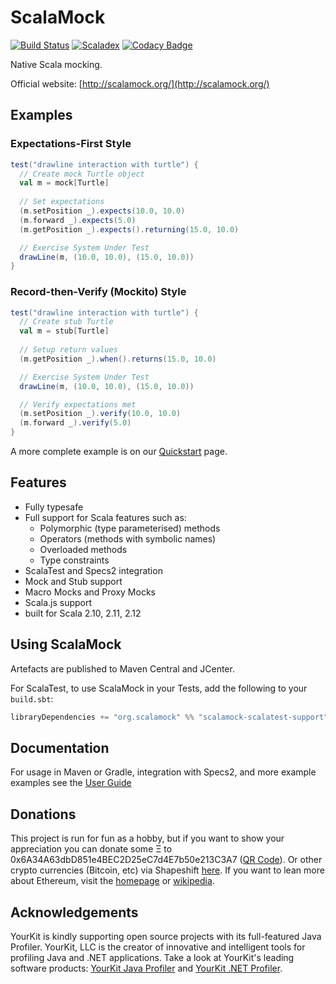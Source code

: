 # ScalaMock 
[![Build Status](https://travis-ci.org/paulbutcher/ScalaMock.svg?branch=master)](https://travis-ci.org/paulbutcher/ScalaMock) [![Scaladex](https://index.scala-lang.org/paulbutcher/scalamock/scalamock/latest.svg?color=orange)](https://index.scala-lang.org/paulbutcher/scalamock) [![Codacy Badge](https://api.codacy.com/project/badge/Grade/d7250cea177b468c94bb07eb8d3366a4)](https://www.codacy.com/app/barkhorn/ScalaMock?utm_source=github.com&amp;utm_medium=referral&amp;utm_content=paulbutcher/ScalaMock&amp;utm_campaign=Badge_Grade)

Native Scala mocking.

Official website: [http://scalamock.org/](http://scalamock.org/)

## Examples

### Expectations-First Style

```scala
test("drawline interaction with turtle") {
  // Create mock Turtle object
  val m = mock[Turtle]
  
  // Set expectations
  (m.setPosition _).expects(10.0, 10.0)
  (m.forward _).expects(5.0)
  (m.getPosition _).expects().returning(15.0, 10.0)

  // Exercise System Under Test
  drawLine(m, (10.0, 10.0), (15.0, 10.0))
}
```

### Record-then-Verify (Mockito) Style

```scala
test("drawline interaction with turtle") {
  // Create stub Turtle
  val m = stub[Turtle]
  
  // Setup return values
  (m.getPosition _).when().returns(15.0, 10.0)

  // Exercise System Under Test
  drawLine(m, (10.0, 10.0), (15.0, 10.0))

  // Verify expectations met
  (m.setPosition _).verify(10.0, 10.0)
  (m.forward _).verify(5.0)
}
```

A more complete example is on our [Quickstart](http://scalamock.org/quick-start/) page.

## Features

* Fully typesafe
* Full support for Scala features such as:
  * Polymorphic (type parameterised) methods
  * Operators (methods with symbolic names)
  * Overloaded methods
  * Type constraints
* ScalaTest and Specs2 integration
* Mock and Stub support
* Macro Mocks and Proxy Mocks
* Scala.js support
* built for Scala 2.10, 2.11, 2.12

## Using ScalaMock

Artefacts are published to Maven Central and JCenter.

For ScalaTest, to use ScalaMock in your Tests, add the following to your `build.sbt`:

```scala
libraryDependencies += "org.scalamock" %% "scalamock-scalatest-support" % "3.6.0" % Test
```

## Documentation

For usage in Maven or Gradle, integration with Specs2, and more example examples see the [User Guide](http://scalamock.org/user-guide/)

## Donations

This project is run for fun as a hobby, but if you want to show your appreciation you can donate some Ξ to 0x6A34A63dbD851e4BEC2D25eC7d4E7b50e213C3A7 ([QR Code](https://chart.googleapis.com/chart?chs=300x300&cht=qr&chl=0x6A34A63dbD851e4BEC2D25eC7d4E7b50e213C3A7&choe=UTF-8)). Or other crypto currencies (Bitcoin, etc) via Shapeshift [here](https://shapeshift.io/shifty.html?destination=0x6A34A63dbD851e4BEC2D25eC7d4E7b50e213C3A7&output=ETH). If you want to lean more about Ethereum, visit the [homepage](https://www.ethereum.org/) or [wikipedia](https://en.wikipedia.org/wiki/Ethereum).

## Acknowledgements

YourKit is kindly supporting open source projects with its full-featured Java Profiler.
YourKit, LLC is the creator of innovative and intelligent tools for profiling
Java and .NET applications. Take a look at YourKit's leading software products:
[YourKit Java Profiler](http://www.yourkit.com/java/profiler/index.jsp) and
[YourKit .NET Profiler](http://www.yourkit.com/.net/profiler/index.jsp).
